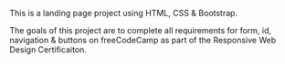 This is a landing page project using HTML, CSS & Bootstrap. 

The goals of this project are to complete all requirements for form, id, navigation & buttons on freeCodeCamp as part of the Responsive Web Design Certificaiton.

